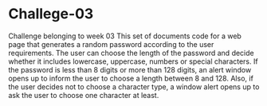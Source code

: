 # Challege-03
Challenge belonging to week 03
This set of documents code for a web page that generates a random password according to the user requirements. The user can choose the length of the password and decide whether it includes lowercase, uppercase, numbers or special characters. If the password is less than 8 digits or more than 128 digits, an alert window opens up to inform the user to choose a length between 8 and 128. Also, if the user decides not to choose a character type, a window alert opens up to ask the user to choose one character at least.  
